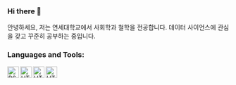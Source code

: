 ### Hi there 👋

안녕하세요, 저는 연세대학교에서 사회학과 철학을 전공합니다. 데이터 사이언스에 관심을 갖고 꾸준히 공부하는 중입니다.

### Languages and Tools:

[<img align="left" alt="RStudio" width="26px" src="https://cdn.jsdelivr.net/npm/simple-icons@3.4.0/icons/rstudio.svg" />][rstudio]
[<img align="left" alt="HTML5" width="26px" src="https://cdn.jsdelivr.net/npm/simple-icons@3.4.0/icons/r.svg" />][R]
[<img align="left" alt="HTML5" width="26px" src="https://cdn.jsdelivr.net/npm/simple-icons@3.4.0/icons/python.svg" />][python]
[<img align="left" alt="HTML5" width="26px" src="https://cdn.jsdelivr.net/npm/simple-icons@3.4.0/icons/markdown.svg" />][markdown]

[rstudio]: https://rstudio.com/
[R]: https://www.r-project.org/
[python]: https://www.python.org/
[markdown]: https://daringfireball.net/projects/markdown/
